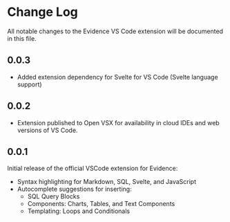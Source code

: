 # Change Log

All notable changes to the Evidence VS Code extension will be documented in this file.

## 0.0.3
- Added extension dependency for Svelte for VS Code (Svelte language support)

## 0.0.2
- Extension published to Open VSX for availability in cloud IDEs and web versions of VS Code.

## 0.0.1
Initial release of the official VSCode extension for Evidence:
- Syntax highlighting for Markdown, SQL, Svelte, and JavaScript
- Autocomplete suggestions for inserting:
   - SQL Query Blocks
   - Components: Charts, Tables, and Text Components
   - Templating: Loops and Conditionals

